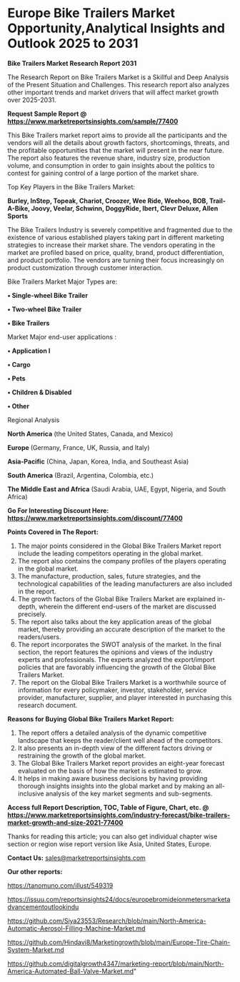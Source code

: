 # Europe Bike Trailers Market Opportunity,Analytical Insights and Outlook 2025 to 2031

<strong>Bike Trailers Market Research Report 2031</strong>

The Research Report on Bike Trailers Market is a Skillful and Deep Analysis of the Present Situation and Challenges. This research report also analyzes other important trends and market drivers that will affect market growth over 2025-2031.

<strong>Request Sample Report @ <a href=https://www.marketreportsinsights.com/sample/77400>https://www.marketreportsinsights.com/sample/77400</a></strong>

This Bike Trailers market report aims to provide all the participants and the vendors will all the details about growth factors, shortcomings, threats, and the profitable opportunities that the market will present in the near future. The report also features the revenue share, industry size, production volume, and consumption in order to gain insights about the politics to contest for gaining control of a large portion of the market share.

Top Key Players in the Bike Trailers Market:

<strong>Burley, InStep, Topeak, Chariot, Croozer, Wee Ride, Weehoo, BOB, Trail-A-Bike, Joovy, Veelar, Schwinn, DoggyRide, Ibert, Clevr Deluxe, Allen Sports</strong>

The Bike Trailers Industry is severely competitive and fragmented due to the existence of various established players taking part in different marketing strategies to increase their market share. The vendors operating in the market are profiled based on price, quality, brand, product differentiation, and product portfolio. The vendors are turning their focus increasingly on product customization through customer interaction.

Bike Trailers Market Major Types are:

<strong>• Single-wheel Bike Trailer

• Two-wheel Bike Trailer

• Bike Trailers</strong>

Market Major end-user applications :

<strong>• Application I

• Cargo

• Pets

• Children & Disabled

• Other</strong>

Regional Analysis

</u><strong><b>North America</b></strong> (the United States, Canada, and Mexico)

<strong><b>Europe </b></strong>(Germany, France, UK, Russia, and Italy)

<strong><b>Asia-Pacific</b></strong> (China, Japan, Korea, India, and Southeast Asia)

<strong><b>South America</b></strong> (Brazil, Argentina, Colombia, etc.)

<strong><b>The Middle East and Africa</b></strong> (Saudi Arabia, UAE, Egypt, Nigeria, and South Africa)

<strong>Go For Interesting Discount Here: <a href=https://www.marketreportsinsights.com/discount/77400>https://www.marketreportsinsights.com/discount/77400</a></strong>

<strong>Points Covered in The Report:</strong>
<ol>
  <li>The major points considered in the Global Bike Trailers Market report include the leading competitors operating in the global market.</li>
  <li>The report also contains the company profiles of the players operating in the global market.</li>
  <li>The manufacture, production, sales, future strategies, and the technological capabilities of the leading manufacturers are also included in the report.</li>
  <li>The growth factors of the Global Bike Trailers Market are explained in-depth, wherein the different end-users of the market are discussed precisely.</li>
  <li>The report also talks about the key application areas of the global market, thereby providing an accurate description of the market to the readers/users.</li>
  <li>The report incorporates the SWOT analysis of the market. In the final section, the report features the opinions and views of the industry experts and professionals. The experts analyzed the export/import policies that are favorably influencing the growth of the Global Bike Trailers Market.</li>
  <li>The report on the Global Bike Trailers Market is a worthwhile source of information for every policymaker, investor, stakeholder, service provider, manufacturer, supplier, and player interested in purchasing this research document.</li>
</ol>
<strong>Reasons for Buying Global Bike Trailers Market Report:</strong>

<ol>
  <li>The report offers a detailed analysis of the dynamic competitive landscape that keeps the reader/client well ahead of the competitors.</li>
  <li>It also presents an in-depth view of the different factors driving or restraining the growth of the global market.</li>
  <li>The Global Bike Trailers Market report provides an eight-year forecast evaluated on the basis of how the market is estimated to grow.</li>
  <li>It helps in making aware business decisions by having providing thorough insights insights into the global market and by making an all-inclusive analysis of the key market segments and sub-segments.</li>
</ol>
<strong>Access full Report Description, TOC, Table of Figure, Chart, etc. @ <a href=https://www.marketreportsinsights.com/industry-forecast/bike-trailers-market-growth-and-size-2021-77400>https://www.marketreportsinsights.com/industry-forecast/bike-trailers-market-growth-and-size-2021-77400</a></strong>


Thanks for reading this article; you can also get individual chapter wise section or region wise report version like Asia, United States, Europe.

<strong>Contact Us:</strong>
sales@marketreportsinsights.com

<strong>Our other reports:</strong>

<a href=https://tanomuno.com/illust/549319>https://tanomuno.com/illust/549319</a>

<a href=https://issuu.com/reportsinsights24/docs/europebromideionmetersmarketadvancementoutlookindu>https://issuu.com/reportsinsights24/docs/europebromideionmetersmarketadvancementoutlookindu</a>

<a href=https://github.com/Siya23553/Research/blob/main/North-America-Automatic-Aerosol-Filling-Machine-Market.md>https://github.com/Siya23553/Research/blob/main/North-America-Automatic-Aerosol-Filling-Machine-Market.md</a>

<a href=https://github.com/Hindavi8/Marketingrowth/blob/main/Europe-Tire-Chain-System-Market.md>https://github.com/Hindavi8/Marketingrowth/blob/main/Europe-Tire-Chain-System-Market.md</a>

<a href=https://github.com/digitalgrowth4347/marketing-report/blob/main/North-America-Automated-Ball-Valve-Market.md>https://github.com/digitalgrowth4347/marketing-report/blob/main/North-America-Automated-Ball-Valve-Market.md</a>"
